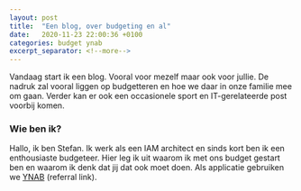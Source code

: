 ```yaml
---
layout: post
title:  "Een blog, over budgeting en al"
date:   2020-11-23 22:00:36 +0100
categories: budget ynab
excerpt_separator: <!--more-->
---
```

Vandaag start ik een blog. Vooral voor mezelf maar ook voor jullie. De nadruk zal vooral liggen op budgetteren en hoe we daar in onze familie mee om gaan. Verder kan er ook een occasionele sport en IT-gerelateerde post voorbij komen.

<!--more-->

### Wie ben ik?

Hallo, ik ben Stefan. Ik werk als een IAM architect en sinds kort ben ik een enthousiaste budgeteer. Hier leg ik uit waarom ik met ons budget gestart ben en waarom ik denk dat jij dat ook moet doen. Als applicatie gebruiken we [YNAB][YNAB] (referral link).

[YNAB]: https://ynab.com/referral/?ref=nK4-awM84GDPqxy7&utm_source=customer_referral